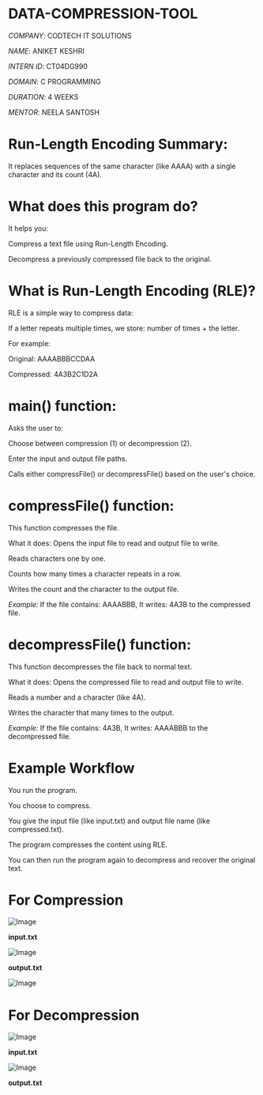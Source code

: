 # DATA-COMPRESSION-TOOL

*COMPANY*: CODTECH IT SOLUTIONS

*NAME*: ANIKET KESHRI

*INTERN ID*: CT04DG990

*DOMAIN*: C PROGRAMMING

*DURATION*: 4 WEEKS

*MENTOR*: NEELA SANTOSH

# Run-Length Encoding Summary:
It replaces sequences of the same character (like AAAA) with a single character and its count (4A).

# What does this program do?
It helps you:

Compress a text file using Run-Length Encoding.

Decompress a previously compressed file back to the original.

# What is Run-Length Encoding (RLE)?
RLE is a simple way to compress data:

If a letter repeats multiple times, we store:
number of times + the letter.

For example:

Original: AAAABBBCCDAA

Compressed: 4A3B2C1D2A

# main() function:
Asks the user to:

Choose between compression (1) or decompression (2).

Enter the input and output file paths.

Calls either compressFile() or decompressFile() based on the user's choice.

# compressFile() function:
This function compresses the file.

What it does:
Opens the input file to read and output file to write.

Reads characters one by one.

Counts how many times a character repeats in a row.

Writes the count and the character to the output file.

*Example:*
If the file contains: AAAABBB,
It writes: 4A3B to the compressed file.

# decompressFile() function:
This function decompresses the file back to normal text.

What it does:
Opens the compressed file to read and output file to write.

Reads a number and a character (like 4A).

Writes the character that many times to the output.

*Example:*
If the file contains: 4A3B,
It writes: AAAABBB to the decompressed file.

# Example Workflow
You run the program.

You choose to compress.

You give the input file (like input.txt) and output file name (like compressed.txt).

The program compresses the content using RLE.

You can then run the program again to decompress and recover the original text.

# For Compression 

![Image](https://github.com/user-attachments/assets/e4082c51-0450-4e5b-8d4c-e49f69ab3890)

**input.txt**

![Image](https://github.com/user-attachments/assets/e7278b51-9337-4053-879e-c6c2467e764a)

**output.txt**

![Image](https://github.com/user-attachments/assets/0d826b37-a670-440c-bce0-a233dabbe4d1)

# For Decompression 

![Image](https://github.com/user-attachments/assets/41377a11-4162-4d8c-8a40-7c940f30bef1)

**input.txt**

![Image](https://github.com/user-attachments/assets/35ecab10-42ee-4413-adf6-eec1e231bf09)

**output.txt**


